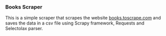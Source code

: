### Books Scraper

This is a simple scraper that scrapes the website [books.toscrape.com](http://books.toscrape.com/) and saves the data in a csv file using Scrapy framework, Requests and Selectolax parser.